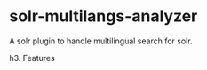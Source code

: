 solr-multilangs-analyzer
========================

A solr plugin to handle multilingual search for solr. 

h3. Features
